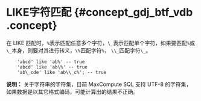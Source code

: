 # LIKE字符匹配 {#concept_gdj_btf_vdb .concept}

在 LIKE 匹配时，`%`表示匹配任意多个字符，`\_`表示匹配单个字符，如果要匹配`%`或`\_`本身，则要对其进行转义，`\%`匹配字符`%`， `\\_`匹配字符`\_`。

```
    'abcd' like 'ab%' -- true
    'abcd' like 'ab\%' -- true
    'ab\_cde' like 'ab\\_c%'; -- true
```

**说明：** 关于字符串的字符集，目前 MaxCompute SQL 支持 UTF-8 的字符集，如果数据是以其它格式编码，可能计算出的结果不正确。

